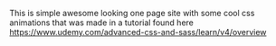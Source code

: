 This is simple awesome looking one page site with some cool css animations that was made in a tutorial found here https://www.udemy.com/advanced-css-and-sass/learn/v4/overview